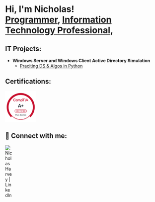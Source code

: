 <h1>Hi, I'm Nicholas! <br/><a href="https://github.com/NHarveyCyber">Programmer</a>, <a href="www.linkedin.com/in/nicholas-harvey-a6a03a2a4">Information Technology Professional</a>, <a></a></h1>

<h2>IT Projects:</h2>

- <b>Windows Server and Windows Client Active Directory Simulation</b>
  - [Praciting DS & Algos in Python](https://github.com/joshmadakor1/Algorithms-Practice)
 
<h2>Certifications:</h2>
<p align="left">
  <a href="https://www.credly.com/badges/15c7215d-b51b-4bf9-91d0-d0f0004ba9ed/public_url">
    <img src="https://raw.githubusercontent.com/NHarveyCyber/NHarveyCyber/main/comptia-a-ce-certification.1.png" alt="Credly Badge" width="100">
  </a>
</p>
<h2> 🤳 Connect with me:</h2>


[<img align="left" alt="Nicholas Harvey | LinkedIn" width="22px" src="https://cdn.jsdelivr.net/npm/simple-icons@v3/icons/linkedin.svg" />][linkedin]

[linkedin]: www.linkedin.com/in/nicholas-harvey-a6a03a2a4

<!--
**joshmadakor1/joshmadakor1** is a ✨ _special_ ✨ repository because its `README.md` (this file) appears on your GitHub profile.

Here are some ideas to get you started:

- 🔭 I’m currently working on ...
- 🌱 I’m currently learning ...
- 👯 I’m looking to collaborate on ...
- 🤔 I’m looking for help with ...
- 💬 Ask me about ...
- 📫 How to reach me: ...
- 😄 Pronouns: ...
- ⚡ Fun fact: ...
-->
